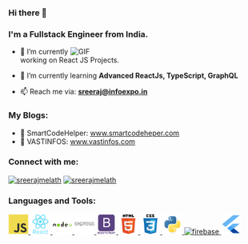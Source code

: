 ### Hi there 👋


<h3>I'm a Fullstack Engineer from India.</h3> <img align="right" alt="GIF" src="https://cdn.dribbble.com/users/1059583/screenshots/4171367/coding-freak.gif" width="380px" />


- 🔭 I’m currently working on React JS Projects.
- 🌱 I’m currently learning **Advanced ReactJs, TypeScript, GraphQL**

- 📫 Reach me via: **sreeraj@infoexpo.in**

<h3 align="left">My Blogs:</h3>


- 🔭 SmartCodeHelper: www.smartcodeheper.com
- 🌱 VASTINFOS: www.vastinfos.com


<h3 align="left">Connect with me:</h3>
<p align="left">

<a href="https://linkedin.com/in/sreerajmelath" target="blank"><img align="center" src="https://cdn.jsdelivr.net/npm/simple-icons@3.0.1/icons/linkedin.svg" alt="sreerajmelath" height="30" width="40" /></a>
<a href="https://fb.com/djsreeraj" target="blank"><img align="center" src="https://cdn.jsdelivr.net/npm/simple-icons@3.0.1/icons/facebook.svg" alt="sreerajmelath" height="30" width="40" /></a>
</p>

<h3 align="left">Languages and Tools:</h3>
<p align="left">
    <a href="https://developer.mozilla.org/en-US/docs/Web/JavaScript" target="_blank"> <img src="https://raw.githubusercontent.com/devicons/devicon/master/icons/javascript/javascript-original.svg" alt="javascript" width="40" height="40"/> </a> 
    <a href="https://reactjs.org/" target="_blank"> <img src="https://raw.githubusercontent.com/devicons/devicon/master/icons/react/react-original-wordmark.svg" alt="react" width="40" height="40"/> </a>   
      <a href="https://nodejs.org" target="_blank"> <img src="https://raw.githubusercontent.com/devicons/devicon/master/icons/nodejs/nodejs-original-wordmark.svg" alt="nodejs" width="40" height="40"/> </a>   
    <a href="https://expressjs.com" target="_blank"> <img src="https://raw.githubusercontent.com/devicons/devicon/master/icons/express/express-original-wordmark.svg" alt="express" width="40" height="40"/> </a>  
  <a href="https://getbootstrap.com" target="_blank"> <img src="https://raw.githubusercontent.com/devicons/devicon/master/icons/bootstrap/bootstrap-plain-wordmark.svg" alt="bootstrap" width="40" height="40"/> </a>
    <a href="https://www.w3.org/html/" target="_blank"> <img src="https://raw.githubusercontent.com/devicons/devicon/master/icons/html5/html5-original-wordmark.svg" alt="html5" width="40" height="40"/> </a>  
  <a href="https://www.w3schools.com/css/" target="_blank"> <img src="https://raw.githubusercontent.com/devicons/devicon/master/icons/css3/css3-original-wordmark.svg" alt="css3" width="40" height="40"/> </a> 
<a href="https://www.python.org" target="_blank"> <img src="https://raw.githubusercontent.com/devicons/devicon/master/icons/python/python-original.svg" alt="python" width="40" height="40"/> </a>
  <a href="https://firebase.google.com/" target="_blank"> <img src="https://www.vectorlogo.zone/logos/firebase/firebase-icon.svg" alt="firebase" width="40" height="40"/> </a> 
    <a href="https://flutter.dev" target="_blank"> <img src="https://raw.githubusercontent.com/dnfield/flutter_svg/7d374d7107561cbd906d7c0ca26fef02cc01e7c8/example/assets/flutter_logo.svg" alt="firebase" width="40" height="40"/> </a> 
  




<!--
**djsreeraj/djsreeraj** is a ✨ _special_ ✨ repository because its `README.md` (this file) appears on your GitHub profile.

Here are some ideas to get you started:

- 🔭 I’m currently working on ...
- 🌱 I’m currently learning ...
- 👯 I’m looking to collaborate on ...
- 🤔 I’m looking for help with ...
- 💬 Ask me about ...
- 📫 How to reach me: ...
- 😄 Pronouns: ...
- ⚡ Fun fact: ...
-->
